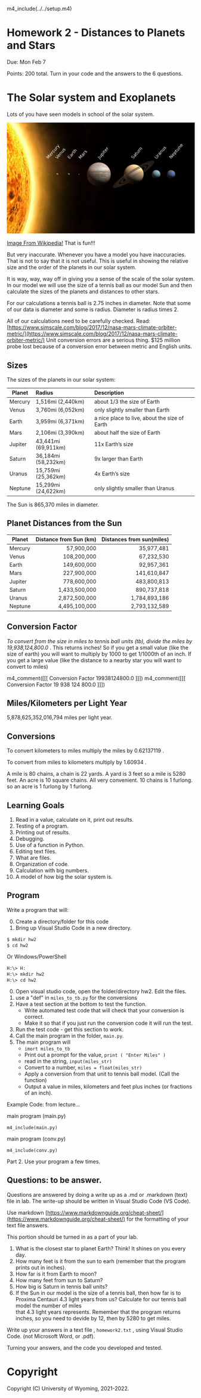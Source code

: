 
m4_include(../../setup.m4)

# Homework 2 - Distances to Planets and Stars

Due: Mon Feb 7

Points: 200 total. 
Turn in your code and the answers to the 6 questions.

# The Solar system and Exoplanets

Lots of you have seen models in school of the solar system.

![Planets2013.svg.png](./Planets2013.svg.png)

[Image From Wikipedia!](https://creativecommons.org/licenses/by-sa/3.0/deed.en)  That is fun!!!

<div class="pagebreak"></div>

But very inaccurate.  Whenever you have a model you have 
inaccuracies.  That is not to say that it is not useful.
This is useful in showing the relative size and the order
of the planets in our solar system.

It is way, way, way off in giving you a sense of the scale of
the solar system.  In our model we will use the size
of a tennis ball as our model Sun and then calculate
the sizes of the planets and distances to other
stars.

For our calculations a tennis ball is 2.75 inches in diameter.
Note that some of our data is diameter and some is radius.
Diameter is radius times 2.

All of our calculations need to be carefully checked.  Read:
[https://www.simscale.com/blog/2017/12/nasa-mars-climate-orbiter-metric/](https://www.simscale.com/blog/2017/12/nasa-mars-climate-orbiter-metric/)
Unit conversion errors are a serious thing.  $125 million probe lost because of a conversion error between metric and English units.

## Sizes

The sizes of the planets in our solar system:

| Planet  | Radius                 | Description                                    |
|---------|:-----------------------|:-----------------------------------------------|
| Mercury | 1,516mi (2,440km)      | about 1/3 the size of Earth                    |
| Venus   | 3,760mi (6,052km)      | only slightly smaller than Earth               |
| Earth   | 3,959mi (6,371km)      | a nice place to live, about the size of Earth  |
| Mars    | 2,106mi (3,390km)      | about half the size of Earth                   |
| Jupiter | 43,441mi (69,911km)    | 11x Earth’s size                               |
| Saturn  | 36,184mi (58,232km)    | 9x larger than Earth                           |
| Uranus  | 15,759mi (25,362km)    | 4x Earth’s size                                |
| Neptune | 15,299mi (24,622km)    | only slightly smaller than Uranus              |

The Sun is 865,370 miles in diameter.

## Planet Distances from the Sun


| Planet   |    Distance from Sun (km)      | Distances from sun(miles) |
|----------|-------------------------------:|--------------------------:|
| Mercury  |    57,900,000                  |    35,977,481             |
| Venus    |    108,200,000                 |    67,232,530             |
| Earth    |    149,600,000                 |    92,957,361             |
| Mars     |    227,900,000                 |   141,610,847             |
| Jupiter  |    778,600,000                 |   483,800,813             |
| Saturn   |    1,433,500,000               |   890,737,818             |
| Uranus   |    2,872,500,000               | 1,784,893,186             |
| Neptune  |    4,495,100,000               | 2,793,132,589             |

## Conversion Factor

_To convert from the size in miles to tennis ball units (tb), divide the
miles by 
19,938,124,800.0_
.  This returns inches!  So if you get a
small value (like the size of earth) you will want to multiply by 1000
to get 1/1000th of an inch.  If you get a large value (like the distance
to a nearby star you will want to convert to miles)

m4_comment([[[ Conversion Factor  19938124800.0 ]]])
m4_comment([[[ Conversion Factor  19 938 124 800.0 ]]])

## Miles/Kilometers per Light Year

5,878,625,352,016,794 miles per light year.

## Conversions

To convert kilometers to miles multiply the miles by 0.62137119 .

To convert from miles to kilometers multiply by 1.60934 .

A mile is 80 chains, a chain is 22 yards.   A yard is 3 feet so a mile is 5280 feet.
An acre is 10 square chains.  All very convenient.  10 chains is 1 furlong.
so an acre is 1 furlong by 1 furlong.

## Learning Goals

1. Read in a value, calculate on it, print out results.
2. Testing of a program.
3. Printing out of results.
4. Debugging.
5. Use of a function in Python.
6. Editing text files.
7. What are files.
9. Organization of code.
10. Calculation with big numbers.
12. A model of how big the solar system is.

## Program

Write a program that will:

0. Create a directory/folder for this code
0. Bring up Visual Studio Code in a new directory.
```
$ mkdir hw2
$ cd hw2
```
Or Windows/PowerShell
```
H:\> H:
H:\> mkdir hw2
H:\> cd hw2
```
0. Open visual studio code, open the folder/directory hw2.  Edit the files.
1. use a "def" in `miles_to_tb.py` for the conversions
2. Have a test section at the bottom to test the function.
	- Write automated test code that will check that your conversion is correct.
	- Make it so that if you just run the conversion code it will run the test.
3. Run the test code - get this section to work.
4. Call the main program in the folder, `main.py`.
5. The main program will
	- `imort miles_to_tb`
	- Print out a prompt for the value, `print ( "Enter Miles" )`
	- read in the string, `input(miles_str)`
	- Convert to a number, `miles = float(miles_str)`
	- Apply a conversion from that unit to tennis ball model. (Call the function)
	- Output a value in miles, kilometers and feet plus inches (or fractions of an inch).

<div class="pagebreak"></div>

Example Code: from lecture...

main program (main.py)
```
m4_include(main.py)
```

main program (conv.py)
```
m4_include(conv.py)
```

Part 2. Use your program a few times.

## Questions: to be answer.

Questions are answered by doing a write up as a .md or .markdown (text) file in lab.
The write-up should be written in Visual Studio Code (VS Code).

Use markdown [https://www.markdownguide.org/cheat-sheet/](https://www.markdownguide.org/cheat-sheet/) for the formatting of your
text file answers.

This portion should be turned in as a part of your lab.

1. What is the closest star to planet Earth?  Think! It shines on you every day.
2. How many feet is it from the sun to earh (remember that the program prints out in inches).
3. How far is it from Earth to moon?
4. How many feet from sun to Saturn?
5. How big is Saturn in tennis ball units?
6. If the Sun in our model is the size of a tennis ball, then
	how far is to Proxima Centauri 4.3 light years from us?
	Calculate for our tennis ball model  the number of miles	
	that 4.3 light years represents.  Remember that the program
	returns inches, so you need to devide by 12, then by 5280
	to get miles.

Write up your answers in a text file , `homework2.txt` , using Visual Studio Code. (not Microsoft Word, or .pdf).

Turning your answers, and the code you developed and tested.


















# Copyright

Copyright (C) University of Wyoming, 2021-2022.
